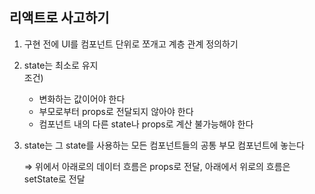 ## 리액트로 사고하기

1. 구현 전에 UI를 컴포넌트 단위로 쪼개고 계층 관계 정의하기
2. state는 최소로 유지<br>
   조건)
    - 변화하는 값이어야 한다
    - 부모로부터 props로 전달되지 않아야 한다
    - 컴포넌트 내의 다른 state나 props로 계산 불가능해야 한다
4. state는 그 state를 사용하는 모든 컴포넌트들의 공통 부모 컴포넌트에 놓는다
    
    ⇒ 위에서 아래로의 데이터 흐름은 props로 전달, 아래에서 위로의 흐름은 setState로 전달
